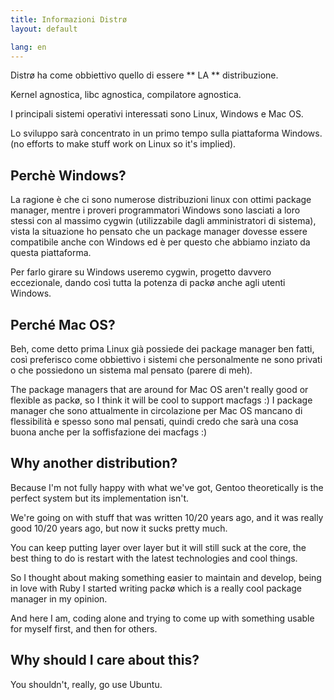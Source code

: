 ```yaml
---
title: Informazioni Distrø
layout: default

lang: en
---
```


Distrø ha come obbiettivo quello di essere ** LA ** distribuzione.

Kernel agnostica, libc agnostica, compilatore agnostica.

I principali sistemi operativi interessati sono Linux, Windows e Mac OS.

Lo sviluppo sarà concentrato in un primo tempo sulla piattaforma Windows. (no efforts to make stuff work on Linux so it's implied).

Perchè Windows?
------------
La ragione è che ci sono numerose distribuzioni linux con ottimi package manager, mentre i proveri programmatori Windows sono lasciati a loro stessi con al massimo cygwin (utilizzabile dagli amministratori
di sistema), vista la situazione ho pensato che un package manager dovesse essere compatibile anche con Windows ed è per questo che abbiamo inziato da questa piattaforma.

Per farlo girare su Windows useremo cygwin, progetto davvero eccezionale, dando così tutta la potenza di packø anche agli utenti Windows.

Perché Mac OS?
-----------
Beh, come detto prima Linux già possiede dei package manager ben fatti, così preferisco come obbiettivo i sistemi che personalmente ne sono privati o che possiedono un sistema mal pensato (parere di meh).

The package managers that are around for Mac OS aren't really good or flexible as packø, so I think it will be cool to support macfags :)
I package manager che sono attualmente in circolazione per Mac OS mancano di flessibilità e spesso sono mal pensati, quindi credo che sarà una cosa buona anche per la soffisfazione dei macfags :)

Why another distribution?
-------------------------
Because I'm not fully happy with what we've got, Gentoo theoretically is the perfect system but its implementation isn't.

We're going on with stuff that was written 10/20 years ago, and it was really good 10/20 years ago, but now it sucks pretty much.

You can keep putting layer over layer but it will still suck at the core, the best thing to do is restart with the latest technologies and cool things.

So I thought about making something easier to maintain and develop, being in love with Ruby I started writing packø which is a really cool package manager in my opinion.

And here I am, coding alone and trying to come up with something usable for myself first, and then for others.

Why should I care about this?
-----------------------------
You shouldn't, really, go use Ubuntu.
